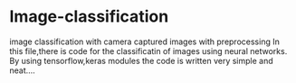# Image-classification
image classification with camera captured images with preprocessing
In this file,there is code for the classificatin of images using neural networks.
By using tensorflow,keras modules  the code is written  very simple and neat....

